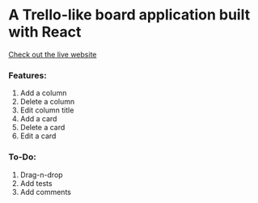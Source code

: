 # A Trello-like board application built with React 
[Check out the live website](https://xeniasuper.github.io/trello-board/)

### Features:
1) Add a column
2) Delete a column
3) Edit column title
3) Add a card
4) Delete a card
5) Edit a card

### To-Do:
1) Drag-n-drop
2) Add tests
3) Add comments
